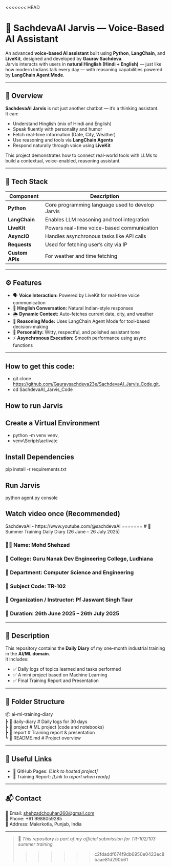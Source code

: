 <<<<<<< HEAD
# 🤖 SachdevaAI Jarvis — Voice-Based AI Assistant

An advanced **voice-based AI assistant** built using **Python**, **LangChain**, and **LiveKit**, designed and developed by **Gaurav Sachdeva**.  
Jarvis interacts with users in **natural Hinglish (Hindi + English)** — just like how modern Indians talk every day — with reasoning capabilities powered by **LangChain Agent Mode**.

---

## 🚀 Overview

**SachdevaAI Jarvis** is not just another chatbot — it’s a thinking assistant.  
It can:
- Understand Hinglish (mix of Hindi and English)
- Speak fluently with personality and humor
- Fetch real-time information (Date, City, Weather)
- Use reasoning and tools via **LangChain Agents**
- Respond naturally through voice using **LiveKit**

This project demonstrates how to connect real-world tools with LLMs to build a contextual, voice-enabled, reasoning assistant.

---

## 🧠 Tech Stack

| Component | Description |
|------------|-------------|
| **Python** | Core programming language used to develop Jarvis |
| **LangChain** | Enables LLM reasoning and tool integration |
| **LiveKit** | Powers real-time voice-based communication |
| **AsyncIO** | Handles asynchronous tasks like API calls |
| **Requests** | Used for fetching user’s city via IP |
| **Custom APIs** | For weather and time fetching |

---

## ⚙️ Features

- 🗣️ **Voice Interaction:** Powered by LiveKit for real-time voice communication  
- 💬 **Hinglish Conversation:** Natural Indian-style responses  
- 🌦️ **Dynamic Context:** Auto-fetches current date, city, and weather  
- 🧩 **Reasoning Mode:** Uses LangChain Agent Mode for tool-based decision-making  
- 🧠 **Personality:** Witty, respectful, and polished assistant tone  
- ⚡ **Asynchronous Execution:** Smooth performance using async functions  

---

## How to get this code:
- git clone https://github.com/Gauravsachdeva23e/SachdevaAI_Jarvis_Code.git,
- cd SachdevaAI_Jarvis_Code


<h2> How to run Jarvis </h2>

## Create a Virtual Environment
- python -m venv venv,
- venv\Scripts\activate



## Install Dependencies
pip install -r requirements.txt

## Run Jarvis
python agent.py console

<h2>Watch video once (Recommended) </h2>
SachdevaAI - https://www.youtube.com/@sachdevaAI
=======
# 💼 Summer Training Daily Diary (26 June – 26 July 2025)

### 👨‍🎓 Name: Mohd Shehzad  
### 🏫 College: Guru Nanak Dev Engineering College, Ludhiana  
### 🔧 Department: Computer Science and Engineering  
### 📘 Subject Code: TR-102  
### 🏢 Organization / Instructor: Pf Jaswant Singh Taur  
### 📅 Duration: 26th June 2025 – 26th July 2025  

---

## 📌 Description

This repository contains the **Daily Diary** of my one-month industrial training in the **AI/ML domain**.  
It includes:

- ✅ Daily logs of topics learned and tasks performed  
- ✅ A mini project based on Machine Learning  
- ✅ Final Training Report and Presentation  

---

## 📁 Folder Structure

📦 ai-ml-training-diary  
┣ 📂 daily-diary      # Daily logs for 30 days  
┣ 📂 project          # ML project (code and notebooks)  
┣ 📂 report           # Training report & presentation  
┗ 📄 README.md        # Project overview  

---

## 🔗 Useful Links

- 🔗 GitHub Pages: *[Link to hosted project]*  
- 📄 Training Report: *[Link to report when ready]*  

---

## 📬 Contact

📧 Email: shehzadchouhan260@gmail.com  
📱 Phone: +91 9988059285  
📍 Address: Malerkotla, Punjab, India  

---

> 📢 *This repository is part of my official submission for TR-102/103 summer training.*
>>>>>>> c2fdaddf674f9db6950e0423ec8baae81d290b61
